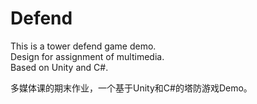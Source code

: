 # Defend
This is a tower defend game demo.  
 Design for assignment of multimedia.  
 Based on Unity and C#.
 
多媒体课的期末作业，一个基于Unity和C#的塔防游戏Demo。
